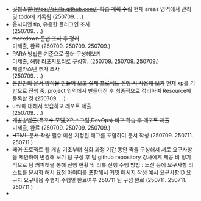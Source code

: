 - ~~깃헙스킬(https://skills.github.com/) 학습 계획 수립~~
   현재 areas 영역에서 관리 및 todo에 기록됨
   (250709. . .)
- 옵시디언 tip, 유용한 플러그인 조사  
  (250709. . .)
- ~~markdown 문법 조사 후 정리~~  
  미제출, 완료 (250709. 250709. 250709.)
- ~~PARA 방법론 기준으로 폴더 구성해보기~~  
  미제출, 해당 리포지토리로 구성함. (250709. 250709. 250709.)
- 제텔카스텐 추가 조사  
  (250709. . .)
- ~~본인만의 문서 양식을 만들어 보고 실제 프로젝트 진행 시 사용해 보기~~
  현재 xp를 기반으로 진행 중.
  project 영역에서 만들어진 후 최종적으로 정리하여 Resource에 등록할 것
  (250709. . .)
- uml에 대해서 학습하고 레포트 제출  
  (250709. . .)
- ~~개발방법론(폭포수 모델,XP,스크럼,DevOps) 비교 학습 후 레포트 제출~~  
  미제출, 완료 (250709. 250709. 250709.)
- ~~HTML 문서 작성~~
  필수 미션
  지정된 태그를 포함하여 문서 작성
  (250709. 250711. 250711.)
- ~~페어 프로젝트~~
  웹 개발 기초부터 심화 과정 기간 동안 짝을 구성해서 서로 요구사항을 제안하여 변경해 보기
  팀 구성 후 팀 github repository 강사에게 제공 
  비 정기적으로 팀 커피쳇을 통해 진행 현황 및 리뷰 진행
  수행 방법 : 노션 등에 요구사항 리스트를 문서화 해서 요청 아이디를 포함해서 커밋 메시지 작성
  예시
  요구사항ID  요구자 요구내용 수행자 수행일 완료여부
  250711 팀 구성 완료
  (250711. 250711. 250711.)
- 
  
